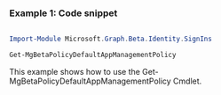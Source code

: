 ### Example 1: Code snippet

```powershell

Import-Module Microsoft.Graph.Beta.Identity.SignIns

Get-MgBetaPolicyDefaultAppManagementPolicy

```
This example shows how to use the Get-MgBetaPolicyDefaultAppManagementPolicy Cmdlet.

